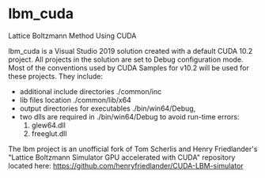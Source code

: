 # lbm_cuda
Lattice Boltzmann Method Using CUDA

lbm_cuda is a Visual Studio 2019 solution created with a default CUDA 10.2 project. All projects in the solution are set to Debug configuration mode. Most of the conventions used by CUDA Samples for v10.2 will be used for these projects. They include:

* additional include directories ./common/inc
* lib files location ./common/lib/x64
* output directories for executables ./bin/win64/Debug, 
* two dlls are required in ./bin/win64/Debug to avoid run-time errors:
	1. glew64.dll
	1. freeglut.dll

The lbm project is an unofficial fork of Tom Scherlis and Henry Friedlander's "Lattice Boltzmann Simulator GPU accelerated with CUDA" repository located here: https://github.com/henryfriedlander/CUDA-LBM-simulator

